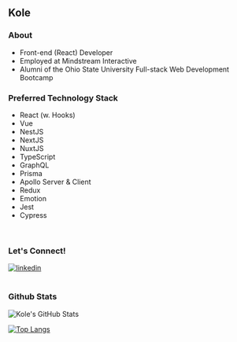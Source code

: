## Kole
### About
- Front-end (React) Developer  
- Employed at Mindstream Interactive
- Alumni of the Ohio State University Full-stack Web Development Bootcamp

### Preferred Technology Stack
- React (w. Hooks)
- Vue
- NestJS
- NextJS
- NuxtJS
- TypeScript
- GraphQL
- Prisma
- Apollo Server & Client
- Redux
- Emotion
- Jest
- Cypress
                                                                                                        
<br />

### Let's Connect!
<a href='https://www.linkedin.com/in/jkole822/'>
  <img alt='linkedin' src="https://img.shields.io/badge/LinkedIn-0077B5?style=for-the-badge&logo=linkedin&logoColor=white" />
</a>

<br />
<br />

### Github Stats

<img alt="Kole's GitHub Stats" src="https://github-readme-stats-black-nine-15.vercel.app/api?username=jkole822&show_icons=true&hide_border=true&hide=stars&theme=react" />

<br />

[![Top Langs](https://github-readme-stats.vercel.app/api/top-langs/?username=jkole822)](https://github.com/anuraghazra/github-readme-stats)




